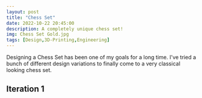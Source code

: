 ```yaml
---
layout: post
title: "Chess Set"
date: 2022-10-22 20:45:00 
description: A completely unique chess set!
img: Chess Set Gold.jpg
tags: [Design,3D-Printing,Engineering]
---
```


Designing a Chess Set has been one of my goals for a long time. I've tried a bunch of different design variations to finally come to a very classical looking chess set.



## Iteration 1

